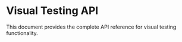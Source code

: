 # Visual Testing API

This document provides the complete API reference for visual testing functionality.
